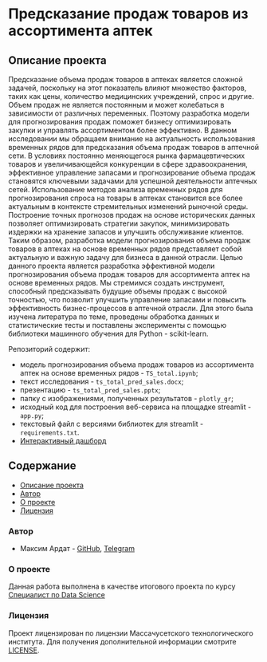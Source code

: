 # Предсказание продаж товаров из ассортимента аптек

## Описание проекта
Предсказание объема продаж товаров в аптеках является сложной задачей, поскольку на этот показатель влияют множество факторов, таких как цены, количество медицинских учреждений, спрос и другие. Объем продаж не является постоянным и может колебаться в зависимости от различных переменных. Поэтому разработка модели для прогнозирования продаж поможет бизнесу оптимизировать закупки и управлять ассортиментом более эффективно.
В данном исследовании мы обращаем внимание на актуальность использования временных рядов для предсказания объема продаж товаров в аптечной сети. В условиях постоянно меняющегося рынка фармацевтических товаров и увеличивающейся конкуренции в сфере здравоохранения, эффективное управление запасами и прогнозирование объема продаж становятся ключевыми задачами для успешной деятельности аптечных сетей. Использование методов анализа временных рядов для прогнозирования спроса на товары в аптеках становится все более актуальным в контексте стремительных изменений рыночной среды.
Построение точных прогнозов продаж на основе исторических данных позволяет оптимизировать стратегии закупок, минимизировать издержки на хранение запасов и улучшить обслуживание клиентов. Таким образом, разработка модели прогнозирования объема продаж товаров в аптеках на основе временных рядов представляет собой актуальную и важную задачу для бизнеса в данной отрасли.
Целью данного проекта является разработка эффективной модели прогнозирования объема продаж товаров для ассортимента аптек на основе временных рядов. Мы стремимся создать инструмент, способный предсказывать будущие объемы продаж с высокой точностью, что позволит улучшить управление запасами и повысить эффективность бизнес-процессов в аптечной отрасли.
Для этого была изучена литература по теме, проведены обработка данных и статистические тесты и поставлены эксперименты с помощью библиотеки машинного обучения для Python - scikit-learn.

Репозиторий содержит:
- модель прогнозирования объема продаж товаров из ассортимента аптек на основе временных рядов - `TS_total.ipynb`;
- текст исследования - `ts_total_pred_sales.docx`;
- презентацию - `ts_total_pred_sales.pptx`;
- папку с изображениями, полученных результатов - `plotly_gr`;
- исходный код для построения веб-сервиса на площадке streamlit - `app.py`;
- текстовый файл с версиями библиотек для streamlit - `requirements.txt`.
- [Интерактивный дашборд](https://time-series---sales-prediction.streamlit.app)

## Содержание
- [Описание проекта](#описание-проекта)
- [Автор](#автор)
- [О проекте](#о-проекте)
- [Лицензия](#лицензия)

### Автор
- Максим Ардат - [GitHub](https://github.com/m-ardat), [Telegram](https://t.me/m_ardat)

### О проекте
Данная работа выполнена в качестве итогового проекта по курсу [Специалист по Data Science](https://www.hse.ru/edu/dpo/472852237)

### Лицензия
Проект лицензирован по лицензии Массачусетского технологического института. Для получения дополнительной информации смотрите [LICENSE](/LICENSE).
